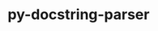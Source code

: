 ---
title: "py-docstring-parser"
layout: cache
categories: [package, develop]
meta: {"compilers": ["none"], "num_specs": 33, "num_specs_by_stack": {"ml-darwin-aarch64-mps": 10, "ml-linux-aarch64-cpu": 12, "ml-linux-aarch64-cuda": 12, "ml-linux-x86_64-cpu": 11, "ml-linux-x86_64-cuda": 11, "root": 33}, "oss": ["sequoia", "ubuntu24.04"], "platforms": ["darwin", "linux"], "stacks": ["ml-darwin-aarch64-mps", "ml-linux-aarch64-cpu", "ml-linux-aarch64-cuda", "ml-linux-x86_64-cpu", "ml-linux-x86_64-cuda", "root"], "targets": ["aarch64", "x86_64_v3"], "versions": ["0.15"]}
spec_details: [{"compiler": "none", "hash": "2w3cagf3o3ty32i7hv6ieyrxv5pjvzx2", "os": "ubuntu24.04", "platform": "linux", "size": "-", "stacks": ["ml-linux-aarch64-cpu", "ml-linux-aarch64-cuda", "root"], "target": "aarch64", "variants": ["build_system=python_pip"], "versions": ["0.15"]}, {"compiler": "none", "hash": "3dyxs7fpwmfm2oimouhyuzhiiwxhr4fz", "os": "ubuntu24.04", "platform": "linux", "size": "-", "stacks": ["ml-linux-aarch64-cpu", "ml-linux-aarch64-cuda", "root"], "target": "aarch64", "variants": ["build_system=python_pip"], "versions": ["0.15"]}, {"compiler": "none", "hash": "3hozd3vub6ya23y5d7xwpm25qwhcvhcr", "os": "ubuntu24.04", "platform": "linux", "size": "-", "stacks": ["ml-linux-x86_64-cpu", "ml-linux-x86_64-cuda", "root"], "target": "x86_64_v3", "variants": ["build_system=python_pip"], "versions": ["0.15"]}, {"compiler": "none", "hash": "3wh7c2xoz2aagvoop7w34jikk2evxetg", "os": "ubuntu24.04", "platform": "linux", "size": "-", "stacks": ["ml-linux-aarch64-cpu", "ml-linux-aarch64-cuda", "root"], "target": "aarch64", "variants": ["build_system=python_pip"], "versions": ["0.15"]}, {"compiler": "none", "hash": "6b7y4knqpino2lpxdd7iuqpc2gsvula3", "os": "ubuntu24.04", "platform": "linux", "size": "-", "stacks": ["ml-linux-x86_64-cpu", "ml-linux-x86_64-cuda", "root"], "target": "x86_64_v3", "variants": ["build_system=python_pip"], "versions": ["0.15"]}, {"compiler": "none", "hash": "6liqzz3kifuyh4m6of5dxlq5ynyvmlp5", "os": "ubuntu24.04", "platform": "linux", "size": "-", "stacks": ["ml-linux-aarch64-cpu", "ml-linux-aarch64-cuda", "root"], "target": "aarch64", "variants": ["build_system=python_pip"], "versions": ["0.15"]}, {"compiler": "none", "hash": "bjzwxvpofwpcqnhbz53ng2umcbhgsqyk", "os": "ubuntu24.04", "platform": "linux", "size": "-", "stacks": ["ml-linux-x86_64-cpu", "ml-linux-x86_64-cuda", "root"], "target": "x86_64_v3", "variants": ["build_system=python_pip"], "versions": ["0.15"]}, {"compiler": "none", "hash": "clalpsm2ycg34f4n6jlbgcmz6c4dnj7f", "os": "ubuntu24.04", "platform": "linux", "size": "-", "stacks": ["ml-linux-x86_64-cpu", "ml-linux-x86_64-cuda", "root"], "target": "x86_64_v3", "variants": ["build_system=python_pip"], "versions": ["0.15"]}, {"compiler": "none", "hash": "djjhahhzfb4b2nst6gpnkbemkweehgan", "os": "ubuntu24.04", "platform": "linux", "size": "-", "stacks": ["ml-linux-x86_64-cpu", "ml-linux-x86_64-cuda", "root"], "target": "x86_64_v3", "variants": ["build_system=python_pip"], "versions": ["0.15"]}, {"compiler": "none", "hash": "eokppi26zebzo32jqeeuqizya7oltyrd", "os": "sequoia", "platform": "darwin", "size": "-", "stacks": ["ml-darwin-aarch64-mps", "root"], "target": "aarch64", "variants": ["build_system=python_pip"], "versions": ["0.15"]}, {"compiler": "none", "hash": "g7puf46hzwdgtarutnkj5rdi34ppl2vp", "os": "sequoia", "platform": "darwin", "size": "-", "stacks": ["ml-darwin-aarch64-mps", "root"], "target": "aarch64", "variants": ["build_system=python_pip"], "versions": ["0.15"]}, {"compiler": "none", "hash": "h7dtl75rify5jdefe5r7bb274zhvy6mi", "os": "ubuntu24.04", "platform": "linux", "size": "-", "stacks": ["ml-linux-x86_64-cpu", "ml-linux-x86_64-cuda", "root"], "target": "x86_64_v3", "variants": ["build_system=python_pip"], "versions": ["0.15"]}, {"compiler": "none", "hash": "hg5p7bicpkot6bkniijsem2lz34okudz", "os": "ubuntu24.04", "platform": "linux", "size": "-", "stacks": ["ml-linux-aarch64-cpu", "ml-linux-aarch64-cuda", "root"], "target": "aarch64", "variants": ["build_system=python_pip"], "versions": ["0.15"]}, {"compiler": "none", "hash": "i54pna7y6zhayuh6bf5j3sleislfqiy6", "os": "ubuntu24.04", "platform": "linux", "size": "-", "stacks": ["ml-linux-x86_64-cpu", "ml-linux-x86_64-cuda", "root"], "target": "x86_64_v3", "variants": ["build_system=python_pip"], "versions": ["0.15"]}, {"compiler": "none", "hash": "jouuwbjz63o7kidsqkc3c7azdx4vaoca", "os": "ubuntu24.04", "platform": "linux", "size": "-", "stacks": ["ml-linux-x86_64-cpu", "ml-linux-x86_64-cuda", "root"], "target": "x86_64_v3", "variants": ["build_system=python_pip"], "versions": ["0.15"]}, {"compiler": "none", "hash": "kk34e7prfzrwot2akw66fzxukcyfukmg", "os": "sequoia", "platform": "darwin", "size": "-", "stacks": ["ml-darwin-aarch64-mps", "root"], "target": "aarch64", "variants": ["build_system=python_pip"], "versions": ["0.15"]}, {"compiler": "none", "hash": "kww4oojijqb4a3l6taaev4aggbjdp653", "os": "ubuntu24.04", "platform": "linux", "size": "-", "stacks": ["ml-linux-x86_64-cpu", "ml-linux-x86_64-cuda", "root"], "target": "x86_64_v3", "variants": ["build_system=python_pip"], "versions": ["0.15"]}, {"compiler": "none", "hash": "mi47xwn34oymb3cgsh4hc43ylz3j7mnt", "os": "ubuntu24.04", "platform": "linux", "size": "-", "stacks": ["ml-linux-aarch64-cpu", "ml-linux-aarch64-cuda", "root"], "target": "aarch64", "variants": ["build_system=python_pip"], "versions": ["0.15"]}, {"compiler": "none", "hash": "nitqdzyyxt3m7uho2xoncvmqbeixvyge", "os": "ubuntu24.04", "platform": "linux", "size": "-", "stacks": ["ml-linux-aarch64-cpu", "ml-linux-aarch64-cuda", "root"], "target": "aarch64", "variants": ["build_system=python_pip"], "versions": ["0.15"]}, {"compiler": "none", "hash": "osdclntfo4c5vru6klxxijtlrmhxs622", "os": "ubuntu24.04", "platform": "linux", "size": "-", "stacks": ["ml-linux-x86_64-cpu", "ml-linux-x86_64-cuda", "root"], "target": "x86_64_v3", "variants": ["build_system=python_pip"], "versions": ["0.15"]}, {"compiler": "none", "hash": "pnparwmg5z4nznsblcxi2qypboy6gqid", "os": "sequoia", "platform": "darwin", "size": "-", "stacks": ["ml-darwin-aarch64-mps", "root"], "target": "aarch64", "variants": ["build_system=python_pip"], "versions": ["0.15"]}, {"compiler": "none", "hash": "prl46job6npaiiy4qnxuut2qjsgsgcha", "os": "ubuntu24.04", "platform": "linux", "size": "-", "stacks": ["ml-linux-aarch64-cpu", "ml-linux-aarch64-cuda", "root"], "target": "aarch64", "variants": ["build_system=python_pip"], "versions": ["0.15"]}, {"compiler": "none", "hash": "pvgw2a6mc5mqwiwjfk6phzlvv7uglwmr", "os": "ubuntu24.04", "platform": "linux", "size": "-", "stacks": ["ml-linux-aarch64-cpu", "ml-linux-aarch64-cuda", "root"], "target": "aarch64", "variants": ["build_system=python_pip"], "versions": ["0.15"]}, {"compiler": "none", "hash": "rgbxbsnyoemoaf27le5wdrmpfhvbqmym", "os": "sequoia", "platform": "darwin", "size": "-", "stacks": ["ml-darwin-aarch64-mps", "root"], "target": "aarch64", "variants": ["build_system=python_pip"], "versions": ["0.15"]}, {"compiler": "none", "hash": "rssplxfp4k7prvkkfzs6cvnrl7mevokb", "os": "ubuntu24.04", "platform": "linux", "size": "-", "stacks": ["ml-linux-x86_64-cpu", "ml-linux-x86_64-cuda", "root"], "target": "x86_64_v3", "variants": ["build_system=python_pip"], "versions": ["0.15"]}, {"compiler": "none", "hash": "te7mx7pho5ydyhfp7owndutvehnphran", "os": "sequoia", "platform": "darwin", "size": "-", "stacks": ["ml-darwin-aarch64-mps", "root"], "target": "aarch64", "variants": ["build_system=python_pip"], "versions": ["0.15"]}, {"compiler": "none", "hash": "tejmj7xpc72pun2yrqn4qlnuba7kefwe", "os": "ubuntu24.04", "platform": "linux", "size": "-", "stacks": ["ml-linux-aarch64-cpu", "ml-linux-aarch64-cuda", "root"], "target": "aarch64", "variants": ["build_system=python_pip"], "versions": ["0.15"]}, {"compiler": "none", "hash": "texbdqvozaud4c6vlyx3xg6bgr54dyi2", "os": "sequoia", "platform": "darwin", "size": "-", "stacks": ["ml-darwin-aarch64-mps", "root"], "target": "aarch64", "variants": ["build_system=python_pip"], "versions": ["0.15"]}, {"compiler": "none", "hash": "uk5xnx6hyxvrbpwv2rucaxxeruuokwbq", "os": "sequoia", "platform": "darwin", "size": "-", "stacks": ["ml-darwin-aarch64-mps", "root"], "target": "aarch64", "variants": ["build_system=python_pip"], "versions": ["0.15"]}, {"compiler": "none", "hash": "upgyvlzuxn3b4xw7eeodbuebzs6gnlfq", "os": "sequoia", "platform": "darwin", "size": "-", "stacks": ["ml-darwin-aarch64-mps", "root"], "target": "aarch64", "variants": ["build_system=python_pip"], "versions": ["0.15"]}, {"compiler": "none", "hash": "wzknv5rs3apc3hiiyvev7uo3ncdc47e5", "os": "sequoia", "platform": "darwin", "size": "-", "stacks": ["ml-darwin-aarch64-mps", "root"], "target": "aarch64", "variants": ["build_system=python_pip"], "versions": ["0.15"]}, {"compiler": "none", "hash": "zbnaq7pmb5rdlliyliefuozib7ru6akf", "os": "ubuntu24.04", "platform": "linux", "size": "-", "stacks": ["ml-linux-aarch64-cpu", "ml-linux-aarch64-cuda", "root"], "target": "aarch64", "variants": ["build_system=python_pip"], "versions": ["0.15"]}, {"compiler": "none", "hash": "zn2h7mobtrpwfrxbal3gdt3snyxe7m4z", "os": "ubuntu24.04", "platform": "linux", "size": "-", "stacks": ["ml-linux-aarch64-cpu", "ml-linux-aarch64-cuda", "root"], "target": "aarch64", "variants": ["build_system=python_pip"], "versions": ["0.15"]}]
---